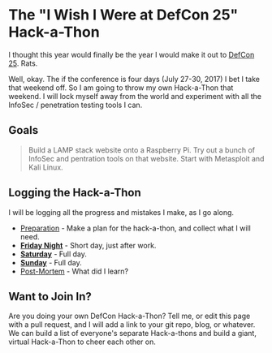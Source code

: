 # The "I Wish I Were at DefCon 25" Hack-a-Thon

I thought this year would finally be the year I would make it out to [DefCon 25](https://defcon.org/html/defcon-25/dc-25-index.html).  Rats.

Well, okay.  The if the conference is four days (July 27-30, 2017) I bet I take that weekend off.  So I am going to throw my own Hack-a-Thon that weekend.  I will lock myself away from the world and experiment with all the InfoSec / penetration testing tools I can.


## Goals

> Build a LAMP stack website onto a Raspberry Pi. Try out a bunch of InfoSec and pentration tools on that website. Start with Metasploit and Kali Linux.


## Logging the Hack-a-Thon

I will be logging all the progress and mistakes I make, as I go along.

* [Preparation](logs/early_prep.md) - Make a plan for the hack-a-thon, and collect what I will need.
* **[Friday Night](logs/friday.md)** - Short day, just after work.
* **[Saturday](logs/saturday.md)** - Full day.
* **[Sunday](logs/sunday.md)** - Full day.
* [Post-Mortem](logs/the_post_mortem.md) - What did I learn?


## Want to Join In?

Are you doing your own DefCon Hack-a-Thon?  Tell me, or edit this page with a pull request, and I will add a link to your git repo, blog, or whatever.  We can build a list of everyone's separate Hack-a-thons and build a giant, virtual Hack-a-Thon to cheer each other on.

